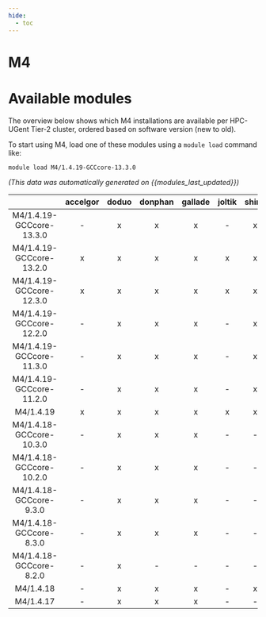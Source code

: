 ```yaml
---
hide:
  - toc
---
```


M4
==

# Available modules


The overview below shows which M4 installations are available per HPC-UGent Tier-2 cluster, ordered based on software version (new to old).

To start using M4, load one of these modules using a `module load` command like:

```shell
module load M4/1.4.19-GCCcore-13.3.0
```

*(This data was automatically generated on {{modules_last_updated}})*  

| |accelgor|doduo|donphan|gallade|joltik|shinx|skitty|
| :---: | :---: | :---: | :---: | :---: | :---: | :---: | :---: |
|M4/1.4.19-GCCcore-13.3.0|-|x|x|x|-|x|x|
|M4/1.4.19-GCCcore-13.2.0|x|x|x|x|x|x|x|
|M4/1.4.19-GCCcore-12.3.0|x|x|x|x|x|x|x|
|M4/1.4.19-GCCcore-12.2.0|-|x|x|x|-|x|-|
|M4/1.4.19-GCCcore-11.3.0|-|x|x|x|-|x|-|
|M4/1.4.19-GCCcore-11.2.0|-|x|x|x|-|x|-|
|M4/1.4.19|x|x|x|x|x|x|x|
|M4/1.4.18-GCCcore-10.3.0|-|x|x|x|-|-|-|
|M4/1.4.18-GCCcore-10.2.0|-|x|x|x|-|-|-|
|M4/1.4.18-GCCcore-9.3.0|-|x|x|x|-|-|-|
|M4/1.4.18-GCCcore-8.3.0|-|x|x|x|-|-|-|
|M4/1.4.18-GCCcore-8.2.0|-|x|-|-|-|-|-|
|M4/1.4.18|-|x|x|x|-|x|x|
|M4/1.4.17|-|x|x|x|-|-|-|
